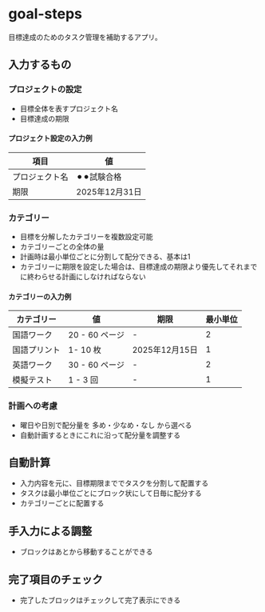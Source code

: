 # goal-steps

目標達成のためのタスク管理を補助するアプリ。

## 入力するもの

### プロジェクトの設定

- 目標全体を表すプロジェクト名
- 目標達成の期限

#### プロジェクト設定の入力例

| 項目 | 値 |
|---|---|
| プロジェクト名 | ⚫︎⚫︎試験合格 |
| 期限 | 2025年12月31日 |

### カテゴリー

- 目標を分解したカテゴリーを複数設定可能
- カテゴリーごとの全体の量
- 計画時は最小単位ごとに分割して配分できる、基本は1
- カテゴリーに期限を設定した場合は、目標達成の期限より優先してそれまでに終わらせる計画にしなければならない

#### カテゴリーの入力例

| カテゴリー | 値 | 期限 | 最小単位 |
|---|---|---|---|
| 国語ワーク | 20 - 60 ページ | - | 2 |
| 国語プリント | 1- 10 枚 | 2025年12月15日 | 1 |
| 英語ワーク | 30 - 60 ページ | - | 2 |
| 模擬テスト | 1 - 3 回 | - | 1 |

### 計画への考慮

- 曜日や日別で配分量を 多め・少なめ・なし から選べる
- 自動計画するときにこれに沿って配分量を調整する

## 自動計算

- 入力内容を元に、目標期限まででタスクを分割して配置する
- タスクは最小単位ごとにブロック状にして日毎に配分する
- カテゴリーごとに配置する

## 手入力による調整

- ブロックはあとから移動することができる

## 完了項目のチェック

- 完了したブロックはチェックして完了表示にできる
